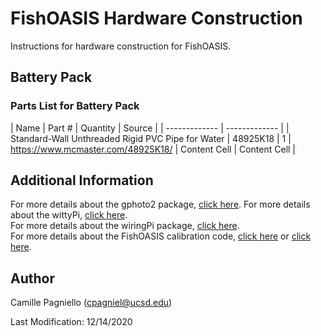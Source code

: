 # FishOASIS Hardware Construction
Instructions for hardware construction for FishOASIS.

## Battery Pack

### Parts List for Battery Pack

| Name  | Part # | Quantity | Source |
| ------------- | ------------- |
| Standard-Wall Unthreaded Rigid PVC Pipe for Water  | 48925K18  | 1 | https://www.mcmaster.com/48925K18/
| Content Cell  | Content Cell  |

## Additional Information

For more details about the gphoto2 package, [click here](http://www.gphoto.org/).
For more details about the wittyPi, [click here](http://www.uugear.com/doc/WittyPi2_UserManual.pdf).  
For more details about the wiringPi package, [click here](http://wiringpi.com/).  
For more details about the FishOASIS calibration code, [click here](https://computers.tutsplus.com/articles/creating-a-speaker-for-your-raspberry-pi-using-a-piezo-element--mac-59336) or [click here](https://developer-blog.net/raspberry-pi-pc-lautsprecher/).

## Author
Camille Pagniello (cpagniel@ucsd.edu)

Last Modification: 12/14/2020
